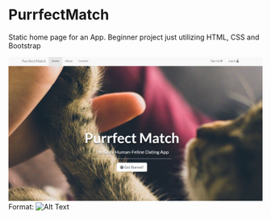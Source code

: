 # PurrfectMatch
Static home page for an App.  Beginner project just utilizing HTML, CSS and Bootstrap

![landing page](/purrfectmatch.JPG)
Format: ![Alt Text](url)
